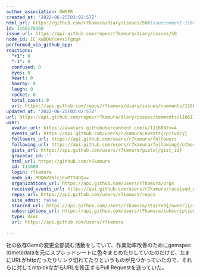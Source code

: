 ```yaml
---
author_association: OWNER
created_at: '2022-06-25T03:02:57Z'
html_url: https://github.com/r7kamura/diary/issues/50#issuecomment-1166178360
id: 1166178360
issue_url: https://api.github.com/repos/r7kamura/diary/issues/50
node_id: IC_kwDOHTcevs5Fgng4
performed_via_github_app: 
reactions:
  "+1": 0
  "-1": 0
  confused: 0
  eyes: 0
  heart: 0
  hooray: 0
  laugh: 0
  rocket: 0
  total_count: 0
  url: https://api.github.com/repos/r7kamura/diary/issues/comments/1166178360/reactions
updated_at: '2022-06-25T03:02:57Z'
url: https://api.github.com/repos/r7kamura/diary/issues/comments/1166178360
user:
  avatar_url: https://avatars.githubusercontent.com/u/111689?v=4
  events_url: https://api.github.com/users/r7kamura/events{/privacy}
  followers_url: https://api.github.com/users/r7kamura/followers
  following_url: https://api.github.com/users/r7kamura/following{/other_user}
  gists_url: https://api.github.com/users/r7kamura/gists{/gist_id}
  gravatar_id: ''
  html_url: https://github.com/r7kamura
  id: 111689
  login: r7kamura
  node_id: MDQ6VXNlcjExMTY4OQ==
  organizations_url: https://api.github.com/users/r7kamura/orgs
  received_events_url: https://api.github.com/users/r7kamura/received_events
  repos_url: https://api.github.com/users/r7kamura/repos
  site_admin: false
  starred_url: https://api.github.com/users/r7kamura/starred{/owner}{/repo}
  subscriptions_url: https://api.github.com/users/r7kamura/subscriptions
  type: User
  url: https://api.github.com/users/r7kamura

---
```

社の依存Gemの変更全部読む活動をしていて、作業効率改善のためにgemspecのmetadataを元にスプレッドシートに色々まとめたりしていたのだけど、たまにURLがhttpだったりリンク切れてたりというものが見つかっていたので、それらに対してnitpickながらURLを修正するPull Requestを送っていた。